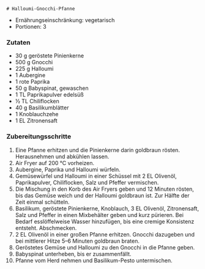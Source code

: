 	# Halloumi-Gnocchi‑Pfanne

- Ernährungseinschränkung: vegetarisch
- Portionen: 3

### Zutaten

- 30 g geröstete Pinienkerne
- 500 g Gnocchi
- 225 g Halloumi
- 1 Aubergine
- 1 rote Paprika
- 50 g Babyspinat, gewaschen
- 1 TL Paprikapulver edelsüß
- ½ TL Chiliflocken
- 40 g Basilikumblätter
- 1 Knoblauchzehe
- 1 EL Zitronensaft

### Zubereitungsschritte

1. Eine Pfanne erhitzen und die Pinienkerne darin goldbraun rösten. Herausnehmen und abkühlen lassen.
2. Air Fryer auf 200 °C vorheizen.
3. Aubergine, Paprika und Halloumi würfeln.
4. Gemüsewürfel und Halloumi in einer Schüssel mit 2 EL Olivenöl, Paprikapulver, Chiliflocken, Salz und Pfeffer vermischen.
5. Die Mischung in den Korb des Air Fryers geben und 12 Minuten rösten, bis das Gemüse weich und der Halloumi goldbraun ist. Zur Hälfte der Zeit einmal schütteln.
6. Basilikum, geröstete Pinienkerne, Knoblauch, 3 EL Olivenöl, Zitronensaft, Salz und Pfeffer in einen Mixbehälter geben und kurz pürieren. Bei Bedarf esslöffelweise Wasser hinzufügen, bis eine cremige Konsistenz entsteht. Abschmecken.
7. 2 EL Olivenöl in einer großen Pfanne erhitzen. Gnocchi dazugeben und bei mittlerer Hitze 5–6 Minuten goldbraun braten.
8. Geröstetes Gemüse und Halloumi zu den Gnocchi in die Pfanne geben.
9. Babyspinat unterheben, bis er zusammenfällt.
10. Pfanne vom Herd nehmen und Basilikum-Pesto untermischen.